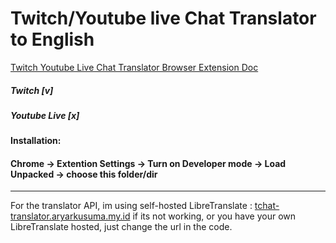 # Twitch/Youtube live Chat Translator to English
[Twitch Youtube Live Chat Translator Browser Extension Doc](https://aryarkusuma.notion.site/Twitch-Youtube-Live-Chat-Translator-Browser-Extention-131bc9c14c2180868125cc4c38bcad92)

##### Twitch [v]
##### Youtube Live [x]

#### Installation:
#### Chrome -> Extention Settings -> Turn on Developer mode -> Load Unpacked -> choose this folder/dir
----
For the translator API, im using self-hosted LibreTranslate : [tchat-translator.aryarkusuma.my.id](https://tchat-translator.aryarkusuma.my.id)
if its not working, or you have your own LibreTranslate hosted, just change the url in the code.
